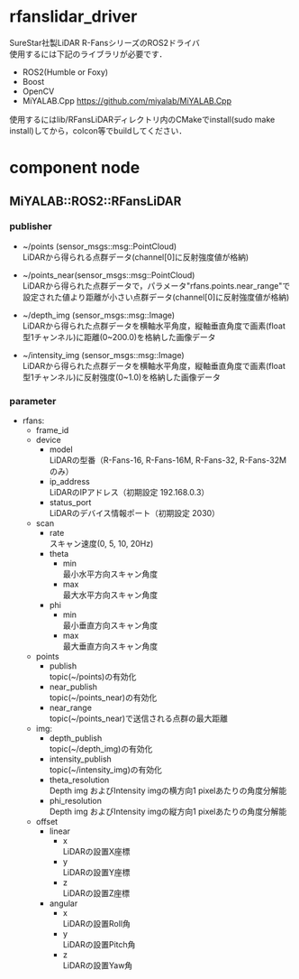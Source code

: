 # rfanslidar_driver
SureStar社製LiDAR R-FansシリーズのROS2ドライバ  
使用するには下記のライブラリが必要です．

- ROS2(Humble or Foxy)
- Boost
- OpenCV
- MiYALAB.Cpp https://github.com/miyalab/MiYALAB.Cpp

使用するにはlib/RFansLiDARディレクトリ内のCMakeでinstall(sudo make install)してから，colcon等でbuildしてください．

# component node
## MiYALAB::ROS2::RFansLiDAR
### publisher
- ~/points (sensor_msgs::msg::PointCloud)  
LiDARから得られる点群データ(channel[0]に反射強度値が格納)

- ~/points_near(sensor_msgs::msg::PointCloud)  
LiDARから得られた点群データで，パラメータ"rfans.points.near_range"で設定された値より距離が小さい点群データ(channel[0]に反射強度値が格納)

- \~/depth_img (sensor_msgs::msg::Image)  
LiDARから得られた点群データを横軸水平角度，縦軸垂直角度で画素(float型1チャンネル)に距離(0\~200.0)を格納した画像データ

- \~/intensity_img (sensor_msgs::msg::Image)  
LiDARから得られた点群データを横軸水平角度，縦軸垂直角度で画素(float型1チャンネル)に反射強度(0\~1.0)を格納した画像データ

### parameter
- rfans:
  - frame_id
  - device
    - model  
    LiDARの型番（R-Fans-16, R-Fans-16M, R-Fans-32, R-Fans-32Mのみ）
    - ip_address  
    LiDARのIPアドレス（初期設定 192.168.0.3）
    - status_port  
    LiDARのデバイス情報ポート（初期設定 2030）
  - scan
    - rate  
    スキャン速度(0, 5, 10, 20Hz)
    - theta
      - min  
      最小水平方向スキャン角度
      - max  
      最大水平方向スキャン角度
    - phi
      - min  
      最小垂直方向スキャン角度
      - max  
      最大垂直方向スキャン角度
  - points
    - publish  
    topic(~/points)の有効化
    - near_publish  
    topic(~/points_near)の有効化
    - near_range  
    topic(~/points_near)で送信される点群の最大距離
  - img:
    - depth_publish  
    topic(~/depth_img)の有効化
    - intensity_publish  
    topic(~/intensity_img)の有効化
    - theta_resolution  
    Depth img およびIntensity imgの横方向1 pixelあたりの角度分解能
    - phi_resolution  
    Depth img およびIntensity imgの縦方向1 pixelあたりの角度分解能
  - offset
    - linear
      - x  
      LiDARの設置X座標
      - y  
      LiDARの設置Y座標
      - z  
      LiDARの設置Z座標
    - angular
      - x  
      LiDARの設置Roll角
      - y  
      LiDARの設置Pitch角
      - z  
      LiDARの設置Yaw角
